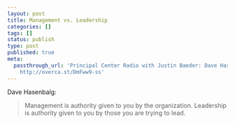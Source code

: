 ```yaml
---
layout: post
title: Management vs. Leadership
categories: []
tags: []
status: publish
type: post
published: true
meta:
  passthrough_url: 'Principal Center Radio with Justin Baeder: Dave Hasenbalg—Leadership
    http://overca.st/DmFww9-ss'
---
```


Dave Hasenbalg:


>Management is authority given to you by the organization. Leadership is authority given to you by those you are trying to lead.
